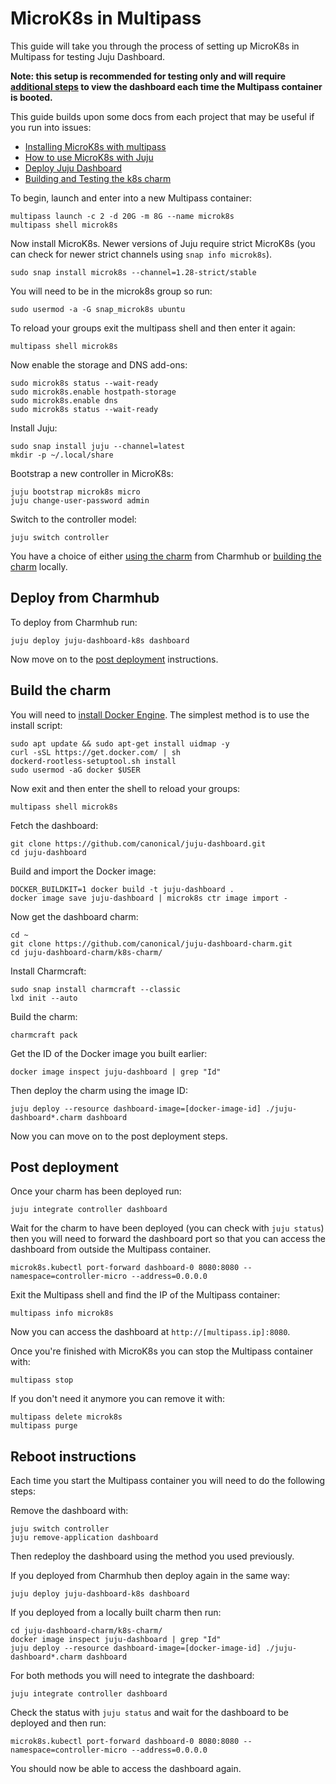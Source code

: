 # MicroK8s in Multipass

This guide will take you through the process of setting up MicroK8s in Multipass for testing
Juju Dashboard.

**Note: this setup is recommended for testing only and will require [additional steps](#reboot-instructions) to view the dashboard each time the Multipass container is booted.**

This guide builds upon some docs from each project that may be useful if you run into
issues:

- [Installing MicroK8s with
  multipass](https://microk8s.io/docs/install-multipass)
- [How to use MicroK8s with Juju](https://juju.is/docs/olm/microk8s)
- [Deploy Juju Dashboard](/README.md#deploy)
- [Building and Testing the k8s charm](https://github.com/canonical/juju-dashboard-charm#building-and-testing-the-k8s-charm)

To begin, launch and enter into a new Multipass container:

```shell
multipass launch -c 2 -d 20G -m 8G --name microk8s
multipass shell microk8s
```

Now install MicroK8s. Newer versions of Juju require strict MicroK8s (you can check for newer strict
channels using `snap info microk8s`).

```shell
sudo snap install microk8s --channel=1.28-strict/stable
```

You will need to be in the microk8s group so run:

```shell
sudo usermod -a -G snap_microk8s ubuntu
```

To reload your groups exit the multipass shell and then enter it again:

```shell
multipass shell microk8s
```

Now enable the storage and DNS add-ons:

```shell
sudo microk8s status --wait-ready
sudo microk8s.enable hostpath-storage
sudo microk8s.enable dns
sudo microk8s status --wait-ready
```

Install Juju:

```shell
sudo snap install juju --channel=latest
mkdir -p ~/.local/share
```

Bootstrap a new controller in MicroK8s:

```shell
juju bootstrap microk8s micro
juju change-user-password admin
```

Switch to the controller model:

```shell
juju switch controller
```

You have a choice of either [using the charm](#deploy-from-charmhub) from Charmhub or [building the charm](#build-the-charm)
locally.

## Deploy from Charmhub

To deploy from Charmhub run:

```shell
juju deploy juju-dashboard-k8s dashboard
```

Now move on to the [post deployment](#post-deployment) instructions.

## Build the charm

You will need to [install Docker
Engine](https://docs.docker.com/engine/install/ubuntu/). The simplest method is
to use the install script:

```shell
sudo apt update && sudo apt-get install uidmap -y
curl -sSL https://get.docker.com/ | sh
dockerd-rootless-setuptool.sh install
sudo usermod -aG docker $USER
```

Now exit and then enter the shell to reload your groups:

```shell
multipass shell microk8s
```

Fetch the dashboard:

```shell
git clone https://github.com/canonical/juju-dashboard.git
cd juju-dashboard
```

Build and import the Docker image:

```shell
DOCKER_BUILDKIT=1 docker build -t juju-dashboard .
docker image save juju-dashboard | microk8s ctr image import -
```

Now get the dashboard charm:

```shell
cd ~
git clone https://github.com/canonical/juju-dashboard-charm.git
cd juju-dashboard-charm/k8s-charm/
```

Install Charmcraft:

```shell
sudo snap install charmcraft --classic
lxd init --auto
```

Build the charm:

```shell
charmcraft pack
```

Get the ID of the Docker image you built earlier:

```shell
docker image inspect juju-dashboard | grep "Id"
```

Then deploy the charm using the image ID:

```shell
juju deploy --resource dashboard-image=[docker-image-id] ./juju-dashboard*.charm dashboard
```

Now you can move on to the post deployment steps.

## Post deployment

Once your charm has been deployed run:

```shell
juju integrate controller dashboard
```

Wait for the charm to have been deployed (you can check with `juju status`) then
you will need to forward the dashboard port so that you can access the dashboard
from outside the Multipass container.

```shell
microk8s.kubectl port-forward dashboard-0 8080:8080 --namespace=controller-micro --address=0.0.0.0
```

Exit the Multipass shell and find the IP of the Multipass container:

```
multipass info microk8s
```

Now you can access the dashboard at `http://[multipass.ip]:8080`.

Once you're finished with MicroK8s you can stop the Multipass container with:

```shell
multipass stop
```

If you don't need it anymore you can remove it with:

```shell
multipass delete microk8s
multipass purge
```

## Reboot instructions

Each time you start the Multipass container you will need to do the following
steps:

Remove the dashboard with:

```shell
juju switch controller
juju remove-application dashboard
```

Then redeploy the dashboard using the method you used previously.

If you deployed from Charmhub then deploy again in the same way:

```shell
juju deploy juju-dashboard-k8s dashboard
```

If you deployed from a locally built charm then run:

```shell
cd juju-dashboard-charm/k8s-charm/
docker image inspect juju-dashboard | grep "Id"
juju deploy --resource dashboard-image=[docker-image-id] ./juju-dashboard*.charm dashboard
```

For both methods you will need to integrate the dashboard:

```shell
juju integrate controller dashboard
```

Check the status with `juju status` and wait for the dashboard to be deployed and then run:

```shell
microk8s.kubectl port-forward dashboard-0 8080:8080 --namespace=controller-micro --address=0.0.0.0
```

You should now be able to access the dashboard again.
